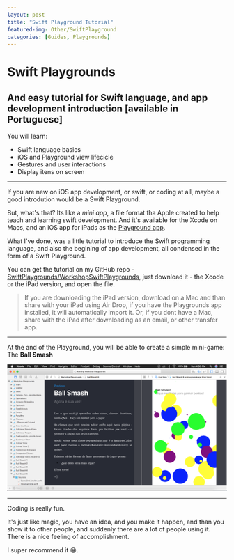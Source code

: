 ```yaml
---
layout: post
title: "Swift Playground Tutorial"
featured-img: Other/SwiftPlayground
categories: [Guides, Playgrounds]
---
```


# Swift Playgrounds
## And easy tutorial for Swift language, and app development introduction [available in Portuguese]

You will learn:
- Swift language basics
- iOS and Playground view lifecicle 
- Gestures and user interactions
- Display itens on screen

---

If you are new on iOS app development, or swift, or coding at all, maybe a good introdution would be a Swift Playground.

But, what's that? Its like a *mini app*, a file format tha Apple created to help teach and learning swift development. And it's available for the Xcode on Macs, and an iOS app for iPads as the [Playground app](https://itunes.apple.com/us/app/swift-playgrounds/id908519492?mt=8).

What I've done, was a little tutorial to introduce the Swift programming language, and also the begining of app development, all condensed in the form of a Swift Playground.

You can get the tutorial on my GitHub repo - [SwiftPlaygrounds/WorkshopSwiftPlaygrounds](https://github.com/giovaninppc/SwiftPlaygrounds/tree/master/Workshop%20SwiftPlaygrounds%202018), 
just download it - the Xcode or the iPad version, and open the file.

> If you are downloading the iPad version, download on a Mac and than share with your iPad using Air Drop, if you have the Playgrounds app installed, it will automatically import it. Or, if you dont have a Mac, share with the iPad after downloading as an email, or other transfer app.

---

At the and of the Playground, you will be able to create a simple mini-game: The **Ball Smash**

![Playground image example](../assets/img/posts/Other/swiftPlaygroundsTutorialXcode.png)

---

Coding is really fun.

It's just like magic, you have an idea, and you make it happen, and than you show it to other people, and suddenly there are a lot of people using it.
There is a nice feeling of accomplishment.

I super recommend it 😁.
